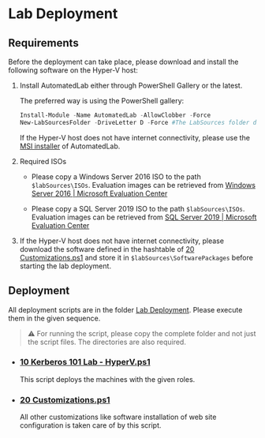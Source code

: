 # Lab Deployment

## Requirements

Before the deployment can take place, please download and install the following software on the Hyper-V host:

1. Install AutomatedLab either through PowerShell Gallery or the latest.

    The preferred way is using the PowerShell gallery:

    ```powershell
    Install-Module -Name AutomatedLab -AllowClobber -Force
    New-LabSourcesFolder -DriveLetter D -Force #The LabSources folder does not have to be on a fast drive
    ```

    If the Hyper-V host does not have internet connectivity, please use the [MSI installer](https://github.com/AutomatedLab/AutomatedLab/releases) of AutomatedLab.

2. Required ISOs

   - Please copy a Windows Server 2016 ISO to the path `$labSources\ISOs`. Evaluation images can be retrieved from [Windows Server 2016 | Microsoft Evaluation Center](https://www.microsoft.com/en-us/evalcenter/download-windows-server-2016)

   - Please copy a SQL Server 2019 ISO to the path `$labSources\ISOs`. Evaluation images can be retrieved from [SQL Server 2019 | Microsoft Evaluation Center](https://www.microsoft.com/en-us/evalcenter/download-sql-server-2019)

3. If the Hyper-V host does not have internet connectivity, please download the software defined in the hashtable of [20 Customizations.ps1](10%20Kerberos%20101%20Lab%20-%20HyperV.ps1) and store it in `$labSources\SoftwarePackages` before starting the lab deployment.

## Deployment

All deployment scripts are in the folder [Lab Deployment](/Lab%20Deployment/). Please execute them in the given sequence.

> :warning: For running the script, please copy the complete folder and not just the script files. The directories are also required.

- ### [10 Kerberos 101 Lab - HyperV.ps1](./10%20Kerberos%20101%20Lab%20-%20HyperV.ps1)

    This script deploys the machines with the given roles.

- ### [20 Customizations.ps1](./20%20Customizations.ps1)

    All other customizations like software installation of web site configuration is taken care of by this script.
